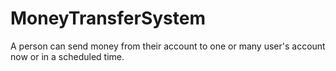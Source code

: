 # MoneyTransferSystem
A person can send money from their account to one or many user's account now or in a scheduled time.
